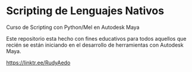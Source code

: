 # Scripting de Lenguajes Nativos
Curso de Scripting con Python/Mel en Autodesk Maya

Este repositorio esta hecho con fines educativos para todos aquellos que recién se están iniciando en el desarrollo de herramientas con Autodesk Maya.

https://linktr.ee/RudyAedo
